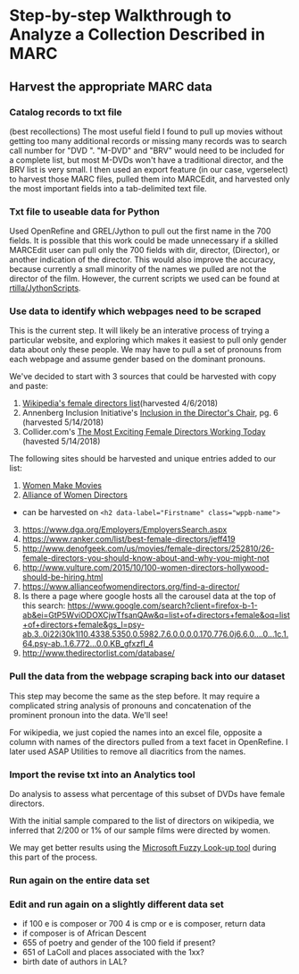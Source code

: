 # Step-by-step Walkthrough to Analyze a Collection Described in MARC

## Harvest the appropriate MARC data

### Catalog records to txt file
(best recollections)
The most useful field I found to pull up movies without getting too many additional records or missing many records was to
search call number for "DVD ". "M-DVD" and "BRV" would need to be included for a complete list, but most M-DVDs won't have a traditional director, and the BRV list is very small. I then used an export feature (in our case, vgerselect) to harvest those MARC files, pulled them into MARCEdit, and harvested only the most important fields into a tab-delimited text file.

### Txt file to useable data for Python
Used OpenRefine and GREL/Jython to pull out the first name in the 700 fields. It is possible that this work could be made unnecessary
if a skilled MARCEdit user can pull only the 700 fields with dir, director, (Director), or another indication of the director.
This would also improve the accuracy, because currently a small minority of the names we pulled are not the director of the film. However, the current scripts we used can be found at [rtilla/JythonScripts](https://github.com/rtilla1/JythonScripts).

### Use data to identify which webpages need to be scraped
This is the current step. It will likely be an interative process of trying a particular website, and exploring which makes it
easiest to pull only gender data about only these people. We may have to pull a set of pronouns from each webpage and assume
gender based on the dominant pronouns.

We've decided to start with 3 sources that could be harvested with copy and paste: 
1. [Wikipedia's female directors list](https://en.wikipedia.org/wiki/List_of_female_film_and_television_directors)(harvested 4/6/2018)
2. Annenberg Inclusion Initiative's [Inclusion in the Director's Chair](http://assets.uscannenberg.org/docs/inclusion-in-the-directors-chair-2007-2017.pdf), pg. 6 (harvested 5/14/2018)
3. Collider.com's [The Most Exciting Female Directors Working Today](http://collider.com/best-female-directors/) (havested 5/14/2018)

The following sites should be harvested and unique entries added to our list:
1. [Women Make Movies](wmm.com)
2. [Alliance of Women Directors](https://www.allianceofwomendirectors.org/find-a-director/) 
  * can be harvested on `<h2 data-label="Firstname" class="wppb-name">`
3. https://www.dga.org/Employers/EmployersSearch.aspx
4. https://www.ranker.com/list/best-female-directors/jeff419
5. http://www.denofgeek.com/us/movies/female-directors/252810/26-female-directors-you-should-know-about-and-why-you-might-not
6. http://www.vulture.com/2015/10/100-women-directors-hollywood-should-be-hiring.html
7. https://www.allianceofwomendirectors.org/find-a-director/
8. Is there a page where google hosts all the carousel data at the top of this search: https://www.google.com/search?client=firefox-b-1-ab&ei=GtP5WviODOXCjwTfsanQAw&q=list+of+directors+female&oq=list+of+directors+female&gs_l=psy-ab.3..0i22i30k1l10.4338.5350.0.5982.7.6.0.0.0.0.170.776.0j6.6.0....0...1c.1.64.psy-ab..1.6.772...0.0.KB_gfxzfI_4
9.	http://www.thedirectorlist.com/database/

### Pull the data from the webpage scraping back into our dataset
This step may become the same as the step before. It may require a complicated string analysis of pronouns and concatenation of
the prominent pronoun into the data. We'll see!

For wikipedia, we just copied the names into an excel file, opposite a column with names of the directors pulled from a text facet in OpenRefine. I later used ASAP Utilities to remove all diacritics from the names.

### Import the revise txt into an Analytics tool
Do analysis to assess what percentage of this subset of DVDs have female directors.

With the initial sample compared to the list of directors on wikipedia, we inferred that 2/200 or 1% of our sample films were directed by women.

We may get better results using the [Microsoft Fuzzy Look-up tool](http://www.k2e.com/tech-update/tips/431-tip-fuzzy-lookups-in-excel) during this part of the process.

### Run again on the entire data set

### Edit and run again on a slightly different data set
* if 100 e is composer or 700 4 is cmp or e is composer, return data
* if composer is of African Descent
* 655 of poetry and gender of the 100 field if present?
* 651 of LaColl and places associated with the 1xx?
* birth date of authors in LAL?
